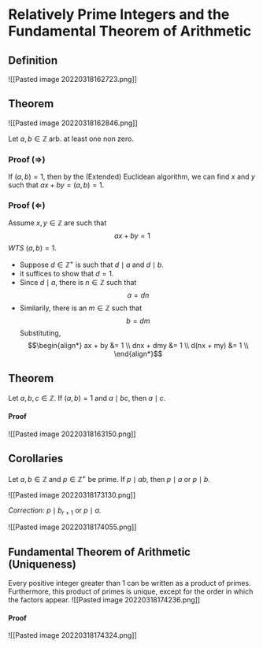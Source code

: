 # Relatively Prime Integers and the Fundamental Theorem of Arithmetic
## Definition
![[Pasted image 20220318162723.png]]

## Theorem
![[Pasted image 20220318162846.png]]

Let $a, b \in \mathbb Z$ arb. at least one non zero.
### Proof ($\Rightarrow$)
If $(a, b) = 1$, then by the (Extended) Euclidean algorithm, we can find $x$ and $y$ such that $ax + by = (a, b) = 1$.

### Proof ($\Leftarrow$)
Assume $x, y \in \mathbb Z$ are such that
$$ax + by = 1$$
*WTS* $(a, b) = 1$.
- Suppose $d \in \mathbb Z^+$ is such that $d \mid a$ and $d \mid b$.
- it suffices to show that $d = 1$.
- Since $d \mid a$, there is $n \in \mathbb Z$ such that 
  $$a = dn$$
- Similarily,  there is an $m \in \mathbb Z$ such that
  $$b = dm$$
Substituting,
$$\begin{align*}
	ax + by &= 1 \\
	dnx + dmy &= 1 \\
	d(nx + my) &= 1 \\
\end{align*}$$

## Theorem
Let $a, b, c \in \mathbb Z$. If $(a, b) = 1$ and $a \mid bc$, then $a \mid c$.

#### Proof
![[Pasted image 20220318163150.png]]

## Corollaries
Let $a, b \in \mathbb Z$ and $p \in \mathbb Z^+$ be prime. If $p \mid ab$, then $p \mid a$ or $p \mid b$.

![[Pasted image 20220318173130.png]]

*Correction:* $p \mid b_{r+1}$ or $p \mid a$.

![[Pasted image 20220318174055.png]]

## Fundamental Theorem of Arithmetic (Uniqueness)
Every positive integer greater than 1 can be written as a product of primes. Furthermore, this product of primes is unique, except for the order in which the factors appear.
![[Pasted image 20220318174236.png]]

#### Proof
![[Pasted image 20220318174324.png]]

